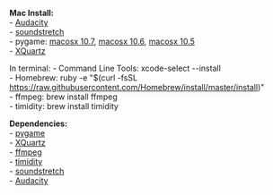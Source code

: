 **Mac Install:**  
\- [Audacity](http://www.fosshub.com/Audacity.html/audacity-macosx-ub-2.1.1.dmg)  
\- [soundstretch](http://www.surina.net/soundtouch/soundstretch_mac_osx_x64_1.7.0.zip)  
\- pygame: [macosx 10.7](http://www.pygame.org/ftp/pygame-1.9.2pre-py2.7-macosx10.7.mpkg.zip), 
[macosx 10.6](http://www.pygame.org/ftp/pygame-1.9.2pre-py2.6-macosx10.6.mpkg.zip), 
[macosx 10.5](http://pygame.org/ftp/pygame-1.9.1release-py2.6-macosx10.5.zip)  
\- [XQuartz](http://xquartz.macosforge.org/downloads/SL/XQuartz-2.7.7.dmg)  

In terminal:
\- Command Line Tools: xcode-select --install  
\- Homebrew: ruby -e "$(curl -fsSL https://raw.githubusercontent.com/Homebrew/install/master/install)"  
\- ffmpeg: brew install ffmpeg  
\- timidity: brew install timidity  



**Dependencies:**  
\- [pygame](http://www.pygame.org/)  
\- [XQuartz](http://xquartz.macosforge.org/)  
\- [ffmpeg](https://www.ffmpeg.org/)  
\- [timidity](http://timidity.sourceforge.net/)  
\- [soundstretch](http://www.surina.net/soundtouch/soundstretch.html)  
\- [Audacity](http://audacityteam.org/)  
